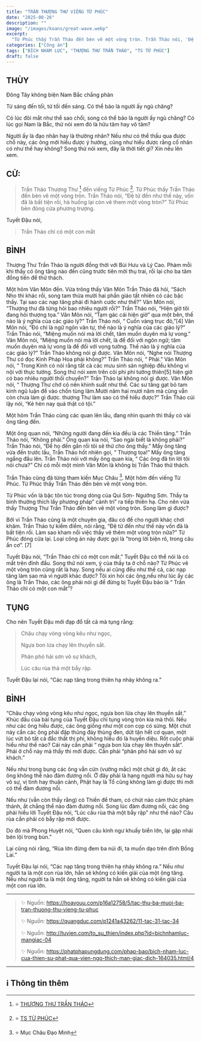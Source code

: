 ```yaml
---
title: "TRẦN THƯỢNG THƯ VIẾNG TỪ PHÚC"
date: "2025-08-26"
description: ""
image: "/images/koans/great-wave.webp"
excerpt: 
  "Từ Phúc thấy Trần Tháo đến bèn vẽ một vòng tròn. Trần Tháo nói, 'Đệ tử đến như thế này, vốn đã là bất tiện rồi, hà huống lại còn vẽ them một vòng tròn?'"
categories: ["Công án"]
tags: ["BÍCH NHAM LỤC", "THƯỢNG THƯ TRẦN THÁO", "TS TỪ PHÚC"]
draft: false
---
```


## THÙY

Đông Tây không biện
Nam Bắc chẳng phân 

Từ sáng đến tối, từ tối đến sáng. 
Có thể bảo là người ấy ngủ chăng? 

Có lúc đôi mắt như thể sao chổi, song có thể bảo là người ấy ngủ chăng? 
Có lúc gọi Nam là Bắc, thử nói xem đó là hữu tâm hay vô tâm? 

Người ấy là đạo nhân hay là thường nhân? Nếu như có thể thấu qua được chỗ này, các ông mới hiểu được ý hướng, cũng như hiểu được rằng cổ nhân có như thế hay không? 
Song thử nói xem, đây là thời tiết gì? Xin nêu lên xem. 

## CỬ:

> Trần Tháo Thượng Thư [^1] đến viếng Từ Phúc [^2]. 
Từ Phúc thấy Trần Tháo đến bèn vẽ một vòng tròn. 
Trần Tháo nói, “Đệ tử đến như thế này, vốn đã là bất tiện rồi, hà huống lại còn vẽ them một vòng tròn?” 
Từ Phúc bèn đóng cửa phương trượng. 

Tuyết Đậu nói, 

> Trần Tháo chỉ có một con mắt

## BÌNH

Thượng Thư Trần Tháo là người đồng thời với Bùi Hưu và Lý Cao. 
Phàm mỗi khi thấy có ông tăng nào đến cũng trước tiên mời thụ trai, rồi lại cho ba tăm đồng tiền để thử thách. 

Một hôm Vân Môn đến. Vừa trông thấy Vân Môn Trần Tháo đã hỏi, “Sách Nho thì khác rồi, song tam thừa mười hai phần giáo tất nhiên có các bậc thầy. Tại sao các nạp tăng phải đi hành cước như thế?” Vân Môn nói, “Thượng thư đã từng hỏi bao nhiêu người rồi?” Trần Tháo nói, “Hiện giờ tôi đang hỏi thượng tọa.” Vân Môn nói, “Tạm gác cái hiện giờ” qua một bên, thế nào là ý nghĩa của các giáo lý?” Trần Tháo nói, “ Cuốn vàng trục đỏ,”[4] Vân Môn nói, “Đó chỉ là ngữ ngôn văn tự, thế nào là ý nghĩa của các giáo lý?” Trần Tháo nói, “Miệng muốn nói mà lời chết, tâm muốn duyên mà lự vong.” Vân Môn nói, “Miệng muốn nói mà lời chết, là để đối với ngôn ngữ; tâm muốn duyên mà lự vong là để đối với vọng tưởng. Thế nào là ý nghĩa của các giáo lý?” Trần Tháo không nói gì được. Vân Môn nói, “Nghe nói Thượng Thư có đọc Kinh Pháp Hoa phải không?” Trần Tháo nói, “ Phải.” Vân Môn nói, “ Trong Kinh có nói rằng tất cả các mưu sinh sản nghiệp đều không vi nội với thực tướng. Song thử nói xem trên cõi phi phi tưởng thiên[5] hiện giờ có bao nhiêu người thối chuyển?” Trần Tháo lại không nói gì được. Vân Môn nói, “ Thượng Thư chớ có nên khinh suất như thế. Các sư tăng gạt bỏ tam kinh ngũ luận để vào chốn tùng lâm.Mười năm hai mươi năm mà cũng vẫn còn chưa làm gì được. thượng Thư làm sao có thể hiểu được?” Trần Tháo cúi lậy nói, “Kẻ hèn nay quả thật có tội.”

Một hôm Trần Tháo cùng các quan lên lầu, đang nhìn quanh thì thấy có vài ông tăng đến. 

Một ông quan nói, “Những người đang đến kia đều là các Thiền tăng.” 
Trần Tháo nói, “Không phải.” 
Ông quan kia nói, “Sao ngài biết là không phải?” 
Trần Tháo nói, “Để họ đến gần rồi tôi sẽ thử cho ông thấy.” Mấy ông tăng vừa đến trước lầu, Trần Tháo hốt nhiên gọi, “ Thượng tọa!” Mấy ông tăng ngẩng đầu lên. Trần Tháo nói với mấy ông quan kia, “ Các ông đã tin lời tôi nói chưa?” Chỉ có mỗi một mình Vân Môn là không bị Trần Tháo thử thách.

Trần Tháo cũng đã từng tham kiến Mục Châu [^6].
Một hôm đến viếng Từ Phúc. 
Từ Phúc thấy Trần Tháo đến bèn vẽ một vòng tròn. 

Từ Phúc vốn là bậc tôn túc trong dòng của Qui Sơn- Ngưỡng Sơn. 
Thầy ta bình thường thích lấy phương pháp” cảnh trí” ra tiếp thiên hạ. 
Cho nên vừa thấy Thượng Thư Trần Tháo đến bèn vẽ một vòng tròn. Song làm gì được? 

Bởi vì Trần Tháo cũng là một chuyên gia, đâu có để cho người khác chơi khăm. 
Trần Tháo tự kiểm điểm, nói rằng, “Đệ tử đến như thế này vốn đã là bất tiện rồi. 
Làm sao kham nổi việc thầy vẽ thêm một vòng tròn nữa?” Từ Phúc đóng cửa lại. 
Loại công án này được gọi là "trong lời biện rõ, trong câu ẩn cơ”. [7] 

Tuyết Đậu nói, “Trần Tháo chỉ có một con mắt.” Tuyết Đậu có thể nói là có mắt trên đỉnh đầu. 
Song thử nói xem, ý của thầy ta ở chỗ nào? Từ Phúc vẽ một vòng tròn cũng rất là hay. Song nếu ai cũng đều như thế cả, các nạp tăng làm sao mà vì người khác được? Tôi xin hỏi các ông,nếu như lúc ấy các ông là Trần Tháo, các ông phải nói gì để đừng bị Tuyết Đậu bảo là “ Trần Tháo chỉ có một con mắt”?

## TỤNG

Cho nên Tuyết Đậu mới đạp đổ tất cả mà tụng rằng:

> Châu chạy vòng vòng kêu như ngọc,
>
> Ngựa bon lừa chạy lên thuyền sắt.
>
> Phân phó hải sơn vô sự khách,
>
> Lúc câu rùa thả một bẫy rập.

Tuyết Đậu lại nói, “Các nạp tăng trong thiên hạ nhảy không ra.”

## BÌNH

“Châu chạy vòng vòng kêu như ngọc, ngựa bon lừa chạy lên thuyền sắt.” 
Khúc đầu của bài tụng của Tuyết Đậu chỉ tụng vòng tròn kia mà thôi.
Nếu như các ông hiểu được, các ông giống như một con cọp có sừng.
Một chút này cần các ông phải đập thủng đáy thùng đen, dứt tận hết cơ quan, một lúc vứt bỏ tất cả đắc thất thị phi, không hiểu đó là huyền diệu. 
Rốt cuộc phải hiểu như thế nào? Cái này cần phải “ ngựa bon lừa chạy lên thuyền sắt”. 
Phải ở chỗ này mà thấy thì mới được. 
Cần phải “phân phó hải sơn vô sự khách.” 

Nếu như trong bụng các ông vẫn cừn (vướng mắc) một chút gì đó, ắt các ông không thể nào đảm đương nổi. 
Ở đây phải là hạng người mà hữu sự hay vô sự, vị tình hay thuận cảnh, Phật hay là Tổ cũng không làm gì được thì mới có thể đảm đương nỗi. 

Nếu như (vẫn còn thấy rằng) có Thiền để tham, có chút nào cảm thức phàm thánh, ắt chẳng thể nào đảm đương nổi. 
Song lúc đảm đương nổi, các ông phải hiểu lời Tuyết Đậu nói, “Lúc câu rùa thả một bẫy rập” như thế nào? Câu rùa cần phải có bẫy rập mới được. 

Do đó mà Phong Huyệt nói, “Quen câu kình ngư khuấy biển lớn, lại gặp nhái bén lội trong bùn.” 

Lại cũng nói rằng, “Rùa lớn đừng đem ba núi đi, ta muốn dạo trên đỉnh Bồng Lai.” 

Tuyết Đậu lại nói, “Các nạp tăng trong thiên hạ nhảy không ra.” 
Nếu như người ta là một con rùa lớn, hẳn sẽ không có kiến giải của một ông tăng. 
Nếu như người ta là một ông tăng, người ta hẳn sẽ không có kiến giải của một con rùa lớn.


***

> ✨ Nguồn: https://hoavouu.com/p16a12758/5/tac-thu-ba-muoi-ba-tran-thuong-thu-vieng-tu-phuc
>
> ✨ Nguồn: https://quangduc.com/p1241a43262/11-tac-31-tac-34
>
> ✨ Nguồn: http://tuvien.com/to_su_thien/index.php?id=bichnhamluc-mangiac-04
>
> ✨ Nguồn: https://phatphapungdung.com/phap-bao/bich-nham-luc-cua-thien-su-phat-qua-vien-ngo-thich-man-giac-dich-164035.html/4

***

## ℹ️ Thông tin thêm

[^1]: ⭐️ <a href="https://blog.phapthihoi.org/gt-family/ts-tran-thao/" target="_blank">THƯỢNG THƯ TRẦN THÁO</a>

[^2]: ⭐️ <a href="https://blog.phapthihoi.org/gt-member/ts-tu-phuc/" target="_blank">TS TỪ PHÚC</a>

[^6]: ⭐️  Mục Châu Đạo Minh

[^7]: ⭐️  "trong lời biện rõ, trong câu ẩn cơ"


